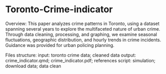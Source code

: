 # Toronto-Crime-indicator

Overview: This paper analyzes crime patterns in Toronto, using a dataset spanning several years to explore the multifaceted nature of urban crime. Through data cleaning, processing, and graphing, we examine seasonal fluctuations, geographic distribution, and hourly trends in crime incidents. Guidance was provided for urban policing planning.

Files structure:
input: toronto crime data; cleaned data
output: crime_indicator.qmd; crime_indicator.pdf; references
script: simulation; download data; data clean 